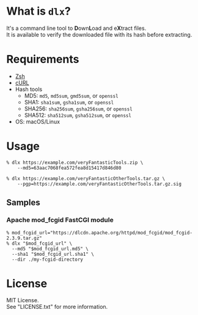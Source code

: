 # What is `dlx`?

It's a command line tool to **D**own**L**oad and e**X**tract files.  
It is available to verify the downloaded file with its hash before extracting.


# Requirements

* [Zsh](https://www.zsh.org/)
* [cURL](https://curl.se)
* Hash tools
    - MD5: `md5`, `md5sum`, `gmd5sum`, or `openssl`
    - SHA1: `sha1sum`, `gsha1sum`, or `openssl`
    - SHA256: `sha256sum`, `gsha256sum`, or `openssl`
    - SHA512: `sha512sum`, `gsha512sum`, or `openssl`
* OS: macOS/Linux


# Usage

```console
% dlx https://example.com/veryFantasticTools.zip \
    --md5=63aac7068fea572fea8d15417d846d80

% dlx https://example.com/veryFantasticOtherTools.tar.gz \
    --pgp=https://example.com/veryFantasticOtherTools.tar.gz.sig
```

## Samples

### Apache mod_fcgid FastCGI module

```console
% mod_fcgid_url="https://dlcdn.apache.org/httpd/mod_fcgid/mod_fcgid-2.3.9.tar.gz"
% dlx "$mod_fcgid_url" \
  --md5 "$mod_fcgid_url.md5" \
  --sha1 "$mod_fcgid_url.sha1" \
  --dir ./my-fcgid-directory
```

# License
MIT License.  
See "LICENSE.txt" for more information.
